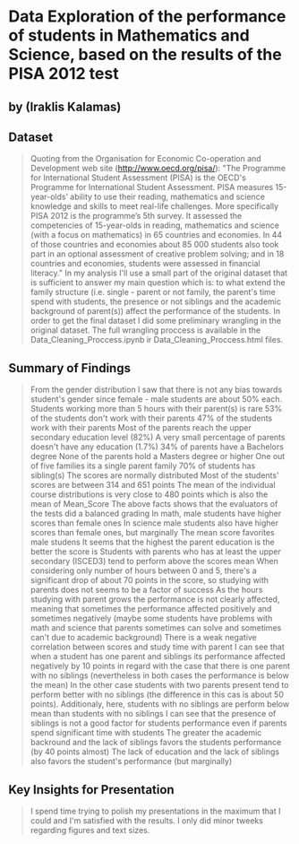 # Data Exploration of the performance of students in Mathematics and Science, based on the results of the PISA 2012 test

## by (Iraklis Kalamas)


## Dataset

> Quoting from the Organisation for Economic Co-operation and Development web site (http://www.oecd.org/pisa/):
> "The Programme for International Student Assessment (PISA) is the OECD's Programme for International Student Assessment. PISA measures 15-year-olds’ ability to use their reading, mathematics and science knowledge and skills to meet real-life challenges. More specifically PISA 2012 is the programme’s 5th survey. It assessed the competencies of 15-year-olds in reading, mathematics and science (with a focus on mathematics) in 65 countries and economies. In 44 of those countries and economies about 85 000 students also took part in an optional assessment of creative problem solving; and in 18 countries and economies, students were assessed in financial literacy."
> In my analysis I'll use a small part of the original dataset that is sufficient to answer my main question which is: to what extend the family structure (i.e. single - parent or not family, the parent's time spend with students, the presence or not siblings and the academic background of parent(s)) affect the performance of the students.
> In order to get the final dataset I did some preliminary wrangling in the original dataset. The full wrangling proccess is available in the Data_Cleaning_Proccess.ipynb ir Data_Cleaning_Proccess.html files.

## Summary of Findings

> From the gender distribution I saw that there is not any bias towards student's gender since female - male students are about 50% each.
> Students working more than 5 hours with their parent(s) is rare
> 53% of the students don't work with their parents
> 47% of the students work with their parents
> Most of the parents reach the upper secondary education level (82%)
> A very small percentage of parents doesn't have any education (1.7%)
> 34% of parents have a Bachelors degree
> None of the parents hold a Masters degree or higher
> One out of five families its a single parent family
> 70% of students has sibling(s)
> The scores are normally distributed
> Most of the students' scores are between 314 and 651 points
> The mean of the individual course distributions is very close to 480 points which is also the mean of Mean_Score
> The above facts shows that the evaluators of the tests did a balanced grading
> In math, male students have higher scores than female ones
> In science male students also have higher scores than female ones, but marginally
> The mean score favorites male studens
> It seems that the highest the parent education is the better the score is
> Students with parents who has at least the upper secondary (ISCED3) tend to perform above the scores mean
> When considering only number of hours between 0 and 5, there's a significant drop of about 70 points in the score, so studying with parents does not seems to be a factor of success
> As the hours studying with parent grows the performance is not clearly affected, meaning that sometimes the performance affected positively and sometimes negatively (maybe some students have problems with math and science that parents sometimes can solve and sometimes can't due to academic background)
> There is a weak negative correlation between scores and study time with parent
> I can see that when a student has one parent and siblings its performance affected negatively by 10 points in regard with the case that there is one parent with no siblings (nevertheless in both cases the performance is below the mean)
> In the other case students with two parents present tend to perform better with no siblings (the difference in this cas is about 50 points). Additionaly, here, students with no siblings are perform below mean than students with no siblings
> I can see that the presence of siblings is not a good factor for students performance even if parents spend significant time with students
> The greater the academic backround and the lack of siblings favors the students performance (by 40 points almost)
> The lack of education and the lack of siblings also favors the student's performance (but marginally)


## Key Insights for Presentation

> I spend time trying to polish my presentations in the maximum that I could and I'm satisfied with the results. I only did minor tweeks regarding figures and text sizes.